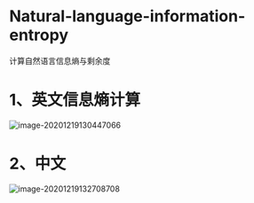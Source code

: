 # Natural-language-information-entropy
 计算自然语言信息熵与剩余度

# 1、英文信息熵计算

![image-20201219130447066](https://cdn.jsdelivr.net/gh/Brook1711/fig_for_blog/img/image-20201219130447066.png)

# 2、中文

![image-20201219132708708](https://cdn.jsdelivr.net/gh/Brook1711/fig_for_blog/img/image-20201219132708708.png)